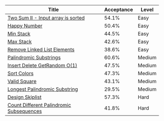 | Title                                                                                                              | Acceptance   | Level   |
|--------------------------------------------------------------------------------------------------------------------|--------------|---------|
| [Two Sum II - Input array is sorted](https://leetcode.com/problems/two-sum-ii-input-array-is-sorted)               | 54.1%        | Easy    |
| [Happy Number](https://leetcode.com/problems/happy-number)                                                         | 50.4%        | Easy    |
| [Min Stack](https://leetcode.com/problems/min-stack)                                                               | 44.5%        | Easy    |
| [Max Stack](https://leetcode.com/problems/max-stack)                                                               | 42.6%        | Easy    |
| [Remove Linked List Elements](https://leetcode.com/problems/remove-linked-list-elements)                           | 38.6%        | Easy    |
| [Palindromic Substrings](https://leetcode.com/problems/palindromic-substrings)                                     | 60.6%        | Medium  |
| [Insert Delete GetRandom O(1)](https://leetcode.com/problems/insert-delete-getrandom-o1)                           | 47.5%        | Medium  |
| [Sort Colors](https://leetcode.com/problems/sort-colors)                                                           | 47.3%        | Medium  |
| [Valid Square](https://leetcode.com/problems/valid-square)                                                         | 43.1%        | Medium  |
| [Longest Palindromic Substring](https://leetcode.com/problems/longest-palindromic-substring)                       | 29.5%        | Medium  |
| [Design Skiplist](https://leetcode.com/problems/design-skiplist)                                                   | 57.3%        | Hard    |
| [Count Different Palindromic Subsequences](https://leetcode.com/problems/count-different-palindromic-subsequences) | 41.8%        | Hard    |